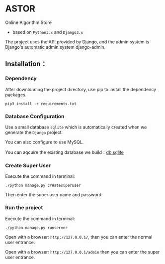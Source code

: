 # ASTOR

Online Algorithm Store
- based on `Python3.x` and `Django3.x`

The project uses the API provided by Django, and the admin system is Django's automatic admin system django-admin.

## Installation：

### Dependency
After downloading the project directory, use pip to install the dependency packages.

`pip3 install -r requirements.txt`

### Database Configuration


Use a small database `sqlite` which is automatically created when we generate the `Django` project. 


You can also configure to use MySQL.


You can aqcuire the existing database we build：[db.sqlite](http://share.eveneko.com/db.sqlite3)

### Create Super User

Execute the command in terminal:

`./python manage.py createsuperuser`

Then enter the super user name and password.

### Run the project

Execute the command in terminal:

`./python manage.py runserver`

Open with a browser: `http://127.0.0.1/`,  then you can enter the normal user entrance.

Open with a browser: `http://127.0.0.1/admin` then you can enter the super user entrance.
